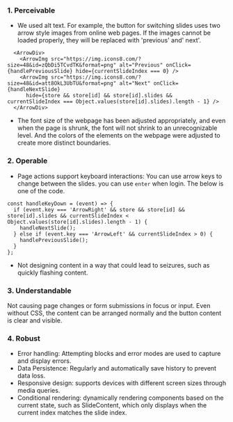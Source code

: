 ### 1. Perceivable

* We used alt text. For example, the button for switching slides uses two arrow style images from online web pages. If the images cannot be loaded properly, they will be replaced with 'previous' and' next'.
```
  <ArrowDiv>
    <ArrowImg src="https://img.icons8.com/?size=48&id=zQbDi5TCvdTK&format=png" alt="Previous" onClick={handlePreviousSlide} hide={currentSlideIndex === 0} />
    <ArrowImg src="https://img.icons8.com/?size=48&id=att8OkL3UbTU&format=png" alt="Next" onClick={handleNextSlide} 
      hide={store && store[id] && store[id].slides && currentSlideIndex === Object.values(store[id].slides).length - 1} />
  </ArrowDiv>
```
* The font size of the webpage has been adjusted appropriately, and even when the page is shrunk, the font will not shrink to an unrecognizable level. And the colors of the elements on the webpage were adjusted to create more distinct boundaries.

### 2. Operable

* Page actions support keyboard interactions:
You can use arrow keys to change between the slides.
you can use `enter` when login.
The below is one of the code.
```
const handleKeyDown = (event) => {
  if (event.key === 'ArrowRight' && store && store[id] && store[id].slides && currentSlideIndex < Object.values(store[id].slides).length - 1) {
    handleNextSlide();
  } else if (event.key === 'ArrowLeft' && currentSlideIndex > 0) {
    handlePreviousSlide();
  }
};
```
* Not designing content in a way that could lead to seizures, such as quickly flashing content.

### 3. Understandable

Not causing page changes or form submissions in focus or input.
Even without CSS, the content can be arranged normally and the button content is clear and visible.

### 4. Robust

* Error handling: Attempting blocks and error modes are used to capture and display errors.
* Data Persistence: Regularly and automatically save history to prevent data loss.
* Responsive design: supports devices with different screen sizes through media queries.
* Conditional rendering: dynamically rendering components based on the current state, such as SlideContent, which only displays when the current index matches the slide index.